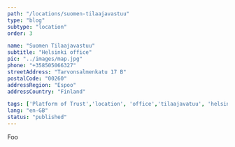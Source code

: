 ```yaml
---
path: "/locations/suomen-tilaajavastuu" 
type: "blog" 
subtype: "location" 
order: 3

name: "Suomen Tilaajavastuu"
subtitle: "Helsinki office"
pic: "../images/map.jpg" 
phone: "+358505066327"
streetAddress: "Tarvonsalmenkatu 17 B"
postalCode: "00260"
addressRegion: "Espoo"
addressCountry: "Finland"

tags: ['Platform of Trust','location', 'office','tilaajavatuu', 'helsinki']
lang: "en-GB" 
status: "published" 
---
```


Foo
